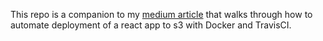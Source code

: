 
This repo is a companion to my [medium article](https://medium.com/@mail_85203/automating-react-app-deployment-to-s3-with-docker-and-travisci-part-1-b34a6f3dc122) that walks through how to automate deployment of a react app to s3 with Docker and TravisCI. 
